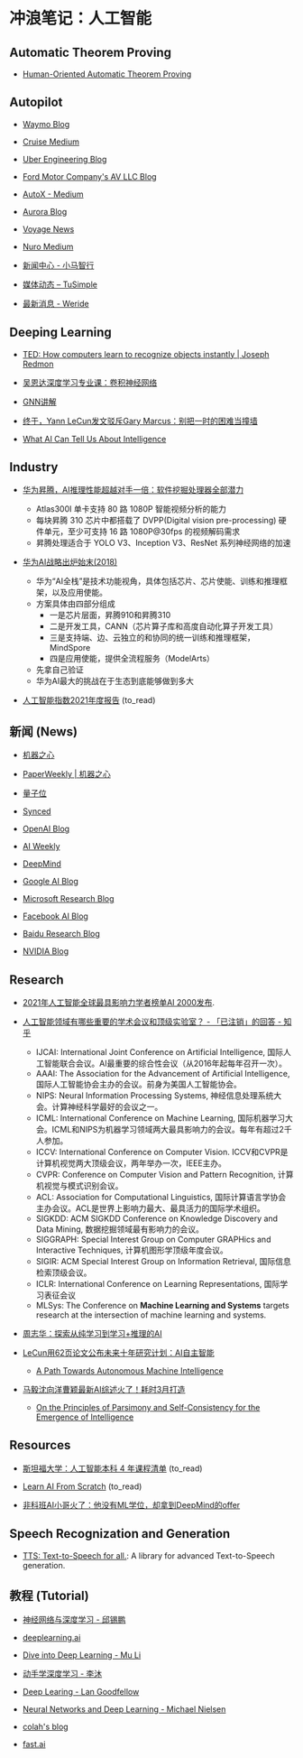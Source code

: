 # 冲浪笔记：人工智能

## Automatic Theorem Proving

- [Human-Oriented Automatic Theorem Proving][atp1]

  [atp1]: https://wtgowers.github.io/human-style-atp/

## Autopilot

- [Waymo Blog][ap1]
- [Cruise Medium][ap2]
- [Uber Engineering Blog][ap3]
- [Ford Motor Company's AV LLC Blog][ap4]
- [AutoX - Medium][ap5]
- [Aurora Blog][ap6]
- [Voyage News][ap7]
- [Nuro Medium][ap8]
- [新闻中心 - 小马智行][ap9]
- [媒体动态 – TuSimple][ap10]
- [最新消息 - Weride][ap11]

  [ap1]: https://blog.waymo.com/
  [ap2]: https://medium.com/cruise
  [ap3]: https://eng.uber.com/
  [ap4]: https://medium.com/self-driven
  [ap5]: https://medium.com/autox
  [ap6]: https://aurora.tech/blog
  [ap7]: https://news.voyage.auto/
  [ap8]: https://medium.com/nuro
  [ap9]: https://pony.ai/press?lang=zh
  [ap10]: https://www.tusimple.com/media-coverage-tusimple/
  [ap11]: https://www.weride.ai/media

## Deeping Learning

- [TED: How computers learn to recognize objects instantly | Joseph Redmon][dl1]
- [吴恩达深度学习专业课：卷积神经网络][dl2]
- [GNN讲解][dl3]
- [终于，Yann LeCun发文驳斥Gary Marcus：别把一时的困难当撞墙][dl4]
- [What AI Can Tell Us About Intelligence][dl5]

  [dl1]: https://www.youtube.com/watch?v=Cgxsv1riJhI
  [dl2]: https://www.bilibili.com/video/BV1zi4y1L7NC?p=29
  [dl3]: https://www.jiqizhixin.com/articles/2021-03-28-3
  [dl4]: https://www.jiqizhixin.com/articles/2022-06-17-6
  [dl5]: https://www.noemamag.com/what-ai-can-tell-us-about-intelligence/

## Industry

- [华为昇腾，AI推理性能超越对手一倍：软件挖掘处理器全部潜力][i1]
  - Atlas300I 单卡支持 80 路 1080P 智能视频分析的能力
  - 每块昇腾 310 芯片中都搭载了 DVPP(Digital vision pre-processing) 硬件单元，至少可支持 16 路 1080P@30fps 的视频解码需求
  - 昇腾处理适合于 YOLO V3、Inception V3、ResNet 系列神经网络的加速

- [华为AI战略出炉始末(2018)][i2]
  - 华为“AI全栈”是技术功能视角，具体包括芯片、芯片使能、训练和推理框架，以及应用使能。
  - 方案具体由四部分组成
    - 一是芯片层面，昇腾910和昇腾310
    - 二是开发工具，CANN（芯片算子库和高度自动化算子开发工具）
    - 三是支持端、边、云独立的和协同的统一训练和推理框架，MindSpore
    - 四是应用使能，提供全流程服务（ModelArts）
  - 先拿自己验证
  - 华为AI最大的挑战在于生态到底能够做到多大

- [人工智能指数2021年度报告][i3] (to_read)

  [i1]: https://www.jiqizhixin.com/articles/2020-08-14-5
  [i2]: https://www.jiqizhixin.com/articles/2018-10-31-34
  [i3]: https://aiindex.stanford.edu/wp-content/uploads/2021/04/2021-AI-Index-Report_Chinese-Edition.pdf

## 新闻 (News)

- [机器之心][n1]
- [PaperWeekly | 机器之心][n2]
- [量子位][n3]
- [Synced][n4]
- [OpenAI Blog][n5]
- [AI Weekly][n6]
- [DeepMind][n7]
- [Google AI Blog][n8]
- [Microsoft Research Blog][n9]
- [Facebook AI Blog][n10]
- [Baidu Research Blog][n11]
- [NVIDIA Blog][n12]

  [n1]: https://www.jiqizhixin.com/
  [n2]: https://www.jiqizhixin.com/columns/paperweekly
  [n3]: https://www.qbitai.com/
  [n4]: https://syncedreview.com/
  [n5]: https://www.openai.com/blog/
  [n6]: http://aiweekly.co/
  [n7]: https://deepmind.com/blog
  [n8]: https://ai.googleblog.com/
  [n9]: https://www.microsoft.com/en-us/research/blog/
  [n10]: https://ai.facebook.com/blog/
  [n11]: http://research.baidu.com/Blog
  [n12]: https://blogs.nvidia.com/blog/category/deep-learning/

## Research

- [2021年人工智能全球最具影响力学者榜单AI 2000发布][re1].

- [人工智能领域有哪些重要的学术会议和顶级实验室？ - 「已注销」的回答 - 知乎][re2]
  - IJCAI: International Joint Conference on Artificial Intelligence, 国际人工智能联合会议。AI最重要的综合性会议（从2016年起每年召开一次）。
  - AAAI: The Association for the Advancement of Artificial Intelligence, 国际人工智能协会主办的会议。前身为美国人工智能协会。
  - NIPS: Neural Information Processing Systems, 神经信息处理系统大会。计算神经科学最好的会议之一。
  - ICML: International Conference on Machine Learning, 国际机器学习大会。ICML和NIPS为机器学习领域两大最具影响力的会议。每年有超过2千人参加。
  - ICCV: International Conference on Computer Vision. ICCV和CVPR是计算机视觉两大顶级会议，两年举办一次，IEEE主办。
  - CVPR: Conference on Computer Vision and Pattern Recognition, 计算机视觉与模式识别会议。
  - ACL: Association for Computational Linguistics, 国际计算语言学协会主办会议。ACL是世界上影响力最大、最具活力的国际学术组织。
  - SIGKDD: ACM SIGKDD Conference on Knowledge Discovery and Data Mining, 数据挖掘领域最有影响力的会议。
  - SIGGRAPH: Special Interest Group on Computer GRAPHics and Interactive Techniques, 计算机图形学顶级年度会议。
  - SIGIR: ACM Special Interest Group on Information Retrieval, 国际信息检索顶级会议。
  - ICLR: International Conference on Learning Representations, 国际学习表征会议
  - MLSys: The Conference on **Machine Learning and Systems** targets research at the intersection of machine learning and systems.

- [周志华：探索从纯学习到学习+推理的AI][re3]

- [LeCun用62页论文公布未来十年研究计划：AI自主智能][re4]
  - [A Path Towards Autonomous Machine Intelligence][re5]

- [马毅沈向洋曹颖最新AI综述火了！耗时3月打造][re6]
  - [On the Principles of Parsimony and Self-Consistency for the Emergence of Intelligence][re7]

  [re1]: https://www.jiqizhixin.com/articles/2021-04-08-5
  [re2]: https://www.zhihu.com/question/31617024/answer/155239477
  [re3]: https://www.jiqizhixin.com/articles/2021-11-04-2
  [re4]: https://www.qbitai.com/2022/06/35570.html
  [re5]: https://openreview.net/pdf?id=BZ5a1r-kVsf
  [re6]: https://www.qbitai.com/2022/07/36036.html
  [re7]: https://arxiv.org/pdf/2207.04630.pdf

## Resources

- [斯坦福大学：人工智能本科 4 年课程清单][rs1] (to_read)
- [Learn AI From Scratch][rs2] (to_read)
- [非科班AI小哥火了：他没有ML学位，却拿到DeepMind的offer][rs3]

  [rs1]: https://zhuanlan.zhihu.com/p/342522102
  [rs2]: https://learnaifromscratch.github.io/
  [rs3]: https://www.qbitai.com/2022/08/36685.html

## Speech Recognization and Generation

- [TTS: Text-to-Speech for all.][s1]: A library for advanced Text-to-Speech generation.

  [s1]: https://github.com/mozilla/TTS

## 教程 (Tutorial)

- [神经网络与深度学习 - 邱锡鹏][t1]
- [deeplearning.ai][t2]
- [Dive into Deep Learning - Mu Li][t3]
- [动手学深度学习 - 李沐][t4]
- [Deep Learing - Lan Goodfellow][t5]
- [Neural Networks and Deep Learning - Michael Nielsen][t6]
- [colah's blog][t7]
- [fast.ai][t8]

  [t1]: https://nndl.github.io/
  [t2]: https://github.com/fengdu78/deeplearning_ai_books
  [t3]: https://d2l.ai/index.html
  [t4]: http://zh.d2l.ai/
  [t5]: https://www.deeplearningbook.org/
  [t6]: http://neuralnetworksanddeeplearning.com/
  [t7]: http://colah.github.io/
  [t8]: https://www.fast.ai/
